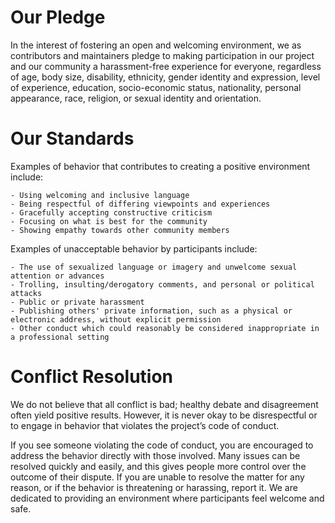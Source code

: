 # Our Pledge
In the interest of fostering an open and welcoming environment, we as contributors and maintainers pledge to making participation in our project and our community a harassment-free experience for everyone, regardless of age, body size, disability, ethnicity, gender identity and expression, level of experience, education, socio-economic status, nationality, personal appearance, race, religion, or sexual identity and orientation.

# Our Standards

Examples of behavior that contributes to creating a positive environment include:

    - Using welcoming and inclusive language
    - Being respectful of differing viewpoints and experiences
    - Gracefully accepting constructive criticism
    - Focusing on what is best for the community
    - Showing empathy towards other community members
    
Examples of unacceptable behavior by participants include:

    - The use of sexualized language or imagery and unwelcome sexual attention or advances
    - Trolling, insulting/derogatory comments, and personal or political attacks
    - Public or private harassment
    - Publishing others' private information, such as a physical or electronic address, without explicit permission
    - Other conduct which could reasonably be considered inappropriate in a professional setting
    
# Conflict Resolution
We do not believe that all conflict is bad; healthy debate and disagreement often yield positive results. However, it is never okay to be disrespectful or to engage in behavior that violates the project’s code of conduct.

If you see someone violating the code of conduct, you are encouraged to address the behavior directly with those involved. Many issues can be resolved quickly and easily, and this gives people more control over the outcome of their dispute. If you are unable to resolve the matter for any reason, or if the behavior is threatening or harassing, report it. We are dedicated to providing an environment where participants feel welcome and safe.